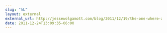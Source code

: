 ```yaml
---
slug: "hL"
layout: external
external_url: http://jessewolgamott.com/blog/2011/12/19/the-one-where-activeadmin-and-mongoid-get-along/
date: 2011-12-24T13:09:35-06:00
---
```

